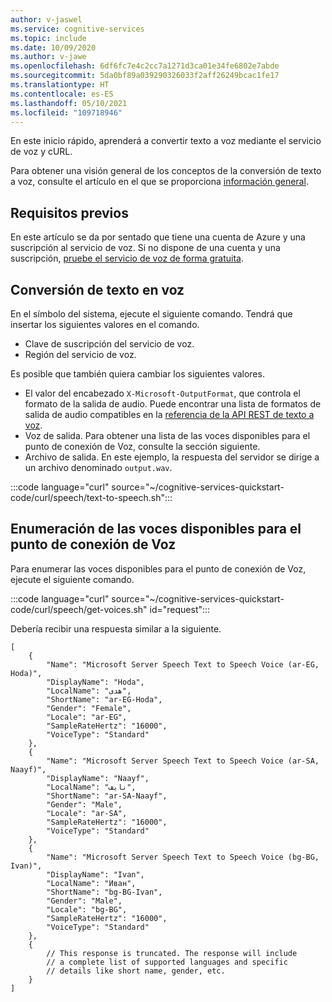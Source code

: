 ```yaml
---
author: v-jaswel
ms.service: cognitive-services
ms.topic: include
ms.date: 10/09/2020
ms.author: v-jawe
ms.openlocfilehash: 6df6fc7e4c2cc7a1271d3ca01e34fe6802e7abde
ms.sourcegitcommit: 5da0bf89a039290326033f2aff26249bcac1fe17
ms.translationtype: HT
ms.contentlocale: es-ES
ms.lasthandoff: 05/10/2021
ms.locfileid: "109718946"
---
```

En este inicio rápido, aprenderá a convertir texto a voz mediante el servicio de voz y cURL.

Para obtener una visión general de los conceptos de la conversión de texto a voz, consulte el artículo en el que se proporciona [información general](../../../text-to-speech.md).

## <a name="prerequisites"></a>Requisitos previos

En este artículo se da por sentado que tiene una cuenta de Azure y una suscripción al servicio de voz. Si no dispone de una cuenta y una suscripción, [pruebe el servicio de voz de forma gratuita](../../../overview.md#try-the-speech-service-for-free).

## <a name="convert-text-to-speech"></a>Conversión de texto en voz

En el símbolo del sistema, ejecute el siguiente comando. Tendrá que insertar los siguientes valores en el comando.
- Clave de suscripción del servicio de voz.
- Región del servicio de voz.

Es posible que también quiera cambiar los siguientes valores.
- El valor del encabezado `X-Microsoft-OutputFormat`, que controla el formato de la salida de audio. Puede encontrar una lista de formatos de salida de audio compatibles en la [referencia de la API REST de texto a voz](../../../rest-text-to-speech.md#audio-outputs).
- Voz de salida. Para obtener una lista de las voces disponibles para el punto de conexión de Voz, consulte la sección siguiente.
- Archivo de salida. En este ejemplo, la respuesta del servidor se dirige a un archivo denominado `output.wav`.

:::code language="curl" source="~/cognitive-services-quickstart-code/curl/speech/text-to-speech.sh":::

## <a name="list-available-voices-for-your-speech-endpoint"></a>Enumeración de las voces disponibles para el punto de conexión de Voz

Para enumerar las voces disponibles para el punto de conexión de Voz, ejecute el siguiente comando.

:::code language="curl" source="~/cognitive-services-quickstart-code/curl/speech/get-voices.sh" id="request":::

Debería recibir una respuesta similar a la siguiente.

```http
[
    {
        "Name": "Microsoft Server Speech Text to Speech Voice (ar-EG, Hoda)",
        "DisplayName": "Hoda",
        "LocalName": "هدى",
        "ShortName": "ar-EG-Hoda",
        "Gender": "Female",
        "Locale": "ar-EG",
        "SampleRateHertz": "16000",
        "VoiceType": "Standard"
    },
    {
        "Name": "Microsoft Server Speech Text to Speech Voice (ar-SA, Naayf)",
        "DisplayName": "Naayf",
        "LocalName": "نايف",
        "ShortName": "ar-SA-Naayf",
        "Gender": "Male",
        "Locale": "ar-SA",
        "SampleRateHertz": "16000",
        "VoiceType": "Standard"
    },
    {
        "Name": "Microsoft Server Speech Text to Speech Voice (bg-BG, Ivan)",
        "DisplayName": "Ivan",
        "LocalName": "Иван",
        "ShortName": "bg-BG-Ivan",
        "Gender": "Male",
        "Locale": "bg-BG",
        "SampleRateHertz": "16000",
        "VoiceType": "Standard"
    },
    {
        // This response is truncated. The response will include 
        // a complete list of supported languages and specific 
        // details like short name, gender, etc. 
    }
]
```